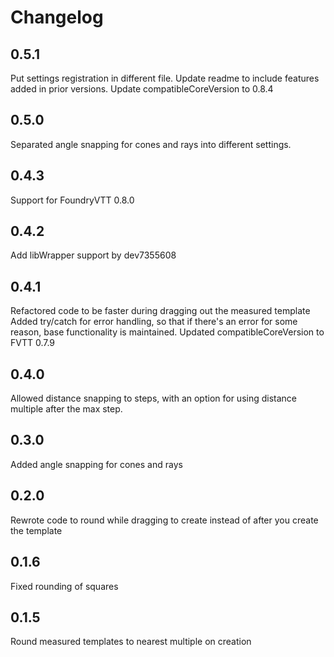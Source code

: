 # Changelog

## 0.5.1 
Put settings registration in different file.
Update readme to include features added in prior versions.
Update compatibleCoreVersion to 0.8.4

## 0.5.0
Separated angle snapping for cones and rays into different settings.

## 0.4.3
Support for FoundryVTT 0.8.0

## 0.4.2
Add libWrapper support by dev7355608

## 0.4.1
Refactored code to be faster during dragging out the measured template
Added try/catch for error handling, so that if there's an error for some reason, base functionality is maintained.
Updated compatibleCoreVersion to FVTT 0.7.9

## 0.4.0
Allowed distance snapping to steps, with an option for using distance multiple after the max step.

## 0.3.0
Added angle snapping for cones and rays

## 0.2.0
Rewrote code to round while dragging to create instead of after you create the template

## 0.1.6
Fixed rounding of squares

## 0.1.5
Round measured templates to nearest multiple on creation
